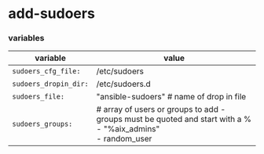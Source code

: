 # add-sudoers

### variables

| variable | value|
|----------|------|
| `sudoers_cfg_file:` | /etc/sudoers |
| `sudoers_dropin_dir:` | /etc/sudoers.d |
| `sudoers_file:` | "ansible-sudoers" # name of drop in file |
| `sudoers_groups:` | # array of users or groups to add - groups must be quoted and start with a % <br> - "%aix_admins" <br> - random_user |
